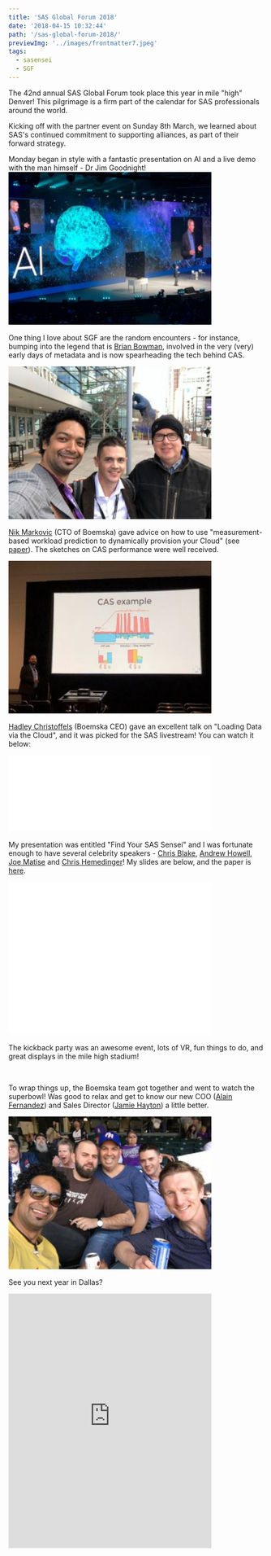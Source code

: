 ```yaml
---
title: 'SAS Global Forum 2018'
date: '2018-04-15 10:32:44'
path: '/sas-global-forum-2018/'
previewImg: '../images/frontmatter7.jpeg'
tags:
  - sasensei
  - SGF
---
```


The 42nd annual SAS Global Forum took place this year in mile "high" Denver! This pilgrimage is a firm part of the calendar for SAS professionals around the world.

Kicking off with the partner event on Sunday 8th March, we learned about SAS's continued commitment to supporting alliances, as part of their forward strategy.

Monday began in style with a fantastic presentation on AI and a live demo with the man himself - Dr Jim Goodnight!
<a href="https://"><img class="aligncenter size-medium wp-image-338" src="../images/WhatsApp-Image-2018-04-14-at-19.33.24-300x225.jpeg" alt="" width="400"  /></a>

One thing I love about SGF are the random encounters - for instance, bumping into the legend that is <a href="https://www.linkedin.com/in/brian-bowman-a791b5111/" target="_blank" rel="noopener">Brian Bowman</a>, involved in the very (very) early days of metadata and is now spearheading the tech behind CAS.

<a href="https://"><img class="aligncenter size-medium wp-image-337" src="../images/WhatsApp-Image-2018-04-14-at-19.33.24-1-300x225.jpeg" alt="" width="400" /></a>

<a href="https://www.linkedin.com/in/nikmarkovic/" target="_blank" rel="noopener">Nik Markovic</a> (CTO of Boemska) gave advice on how to use "measurement-based workload prediction to dynamically provision your Cloud" (see <a href="https://www.sas.com/content/dam/SAS/support/en/sas-global-forum-proceedings/2018/2057-2018.pdf" target="_blank" rel="noopener">paper</a>). The sketches on CAS performance were well received.

<a href="https://"><img class="aligncenter size-medium wp-image-333" src="../images/WhatsApp-Image-2018-04-14-at-19.33.25-300x225.jpeg" alt="" width="400"  /></a>

<a href="https://www.linkedin.com/in/hadley-christoffels-a623864/" target="_blank" rel="noopener">Hadley Christoffels</a> (Boemska CEO) gave an excellent talk on "Loading Data via the Cloud", and it was picked for the SAS livestream! You can watch it below:

<iframe class="aligncenter" src="//players.brightcove.net/1872491364001/9829d1d0-bfdd-4b86-8efa-43bb454fc746_default/index.html?videoId=5766305652001" width="400"  frameborder="0" allowfullscreen="allowfullscreen"></iframe>

My presentation was entitled "Find Your SAS Sensei" and I was fortunate enough to have several celebrity speakers - <a href="https://www.linkedin.com/in/christopher-blake-1a377424/" target="_blank" rel="noopener">Chris Blake</a>, <a href="https://www.linkedin.com/in/howellandrew/" target="_blank" rel="noopener">Andrew Howell</a>, <a href="https://stackoverflow.com/users/1623007/joe" target="_blank" rel="noopener">Joe Matise</a> and <a href="https://communities.sas.com/t5/user/viewprofilepage/user-id/4" target="_blank" rel="noopener">Chris Hemedinger</a>! My slides are below, and the paper is <a href="../resources/SGF2018_Find_Your_SAS_Sensei.pdf" target="_blank">here</a>.

<iframe class="aligncenter" src="//slides.com/allanbowe/find-your-sas-sensei/embed" width="400" height="300" frameborder="0" scrolling="no" allowfullscreen="allowfullscreen"></iframe>

The kickback party was an awesome event, lots of VR, fun things to do, and great displays in the mile high stadium!

<a href="https://"><img class="aligncenter size-medium wp-image-342" src="../images/WhatsApp-Image-2018-04-14-at-19.33.26-1-300x169.jpeg" alt="" width="400"  /></a>

To wrap things up, the Boemska team got together and went to watch the superbowl! Was good to relax and get to know our new COO (<a href="https://www.linkedin.com/in/fernandezalain/" target="_blank" rel="noopener">Alain Fernandez</a>) and Sales Director (<a href="https://www.linkedin.com/in/jamie-hayton-902733/" target="_blank" rel="noopener">Jamie Hayton</a>) a little better.

<img class="aligncenter size-medium wp-image-344" src="../images/837123e9-519c-41ae-babe-f171ff697874-original-300x225.jpeg" alt="" width="400"  />

See you next year in Dallas?

<iframe class="aligncenter" src="https://www.linkedin.com/embed/feed/update/urn:li:activity:6390208213920280578" width="400" height="500" frameborder="0" allowfullscreen="allowfullscreen"></iframe>
